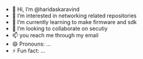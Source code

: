 - 👋 Hi, I’m @haridaskaravind
- 👀 I’m interested in networking related repositories
- 🌱 I’m currently learning to make firmware and sdk
- 💞️ I’m looking to collaborate on secutiy
- 📫 you reach me through my email
- 😄 Pronouns: ...
- ⚡ Fun fact: ...

<!---
haridaskaravind/haridaskaravind is a ✨ special ✨ repository because its `README.md` (this file) appears on your GitHub profile.
You can click the Preview link to take a look at your changes.
--->
